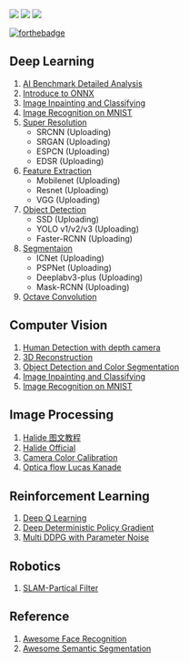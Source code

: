 [![](https://img.shields.io/badge/欢迎-welcome_to_my_github-orange.svg)](www.github.com/l5shi)
[![](https://img.shields.io/badge/常联系-click_for_contact-green.svg)](https://github.com/l5shi/__Overview__/blob/master/thanks/README.md)
[![](https://img.shields.io/badge/Donate-支付宝|微信|Venmo-blue.svg)](https://github.com/l5shi/__Overview__/blob/master/thanks/README.md)

[![forthebadge](https://forthebadge.com/images/badges/Deep-Learning-crayons.svg)]()
## Deep Learning
1. [AI Benchmark Detailed Analysis](https://github.com/l5shi/AI-Benchmark)
2. [Introduce to ONNX](https://github.com/l5shi/ONNX_TUTORIAL)
3. [Image Inpainting and Classifying](https://github.com/l5shi/Image-Inpainting-and-Classification)
4. [Image Recognition on MNIST](https://github.com/l5shi/Image-Recognition-on-MNIST-dataset)
5. [Super Resolution]()
   * SRCNN (Uploading)
   * SRGAN (Uploading)
   * ESPCN (Uploading)
   * EDSR (Uploading)
6. [Feature Extraction]()
   * Mobilenet (Uploading)
   * Resnet (Uploading)
   * VGG (Uploading)
7. [Object Detection]()
   * SSD (Uploading)
   * YOLO v1/v2/v3 (Uploading)
   * Faster-RCNN (Uploading)
8. [Segmentaion]()
   * ICNet (Uploading)
   * PSPNet (Uploading)
   * Deeplabv3-plus (Uploading)
   * Mask-RCNN (Uploading)
9. [Octave Convolution](https://github.com/l5shi/Octave-Conv-Keras)



## Computer Vision
1. [Human Detection with depth camera](https://github.com/l5shi/Human-Detection-In-Depth-Image)
2. [3D Reconstruction](https://github.com/l5shi/3D-reconstruction-and-Rendering)
3. [Object Detection and Color Segmentation](https://github.com/l5shi/Object-Detection-and-Color-Segmentation)
4. [Image Inpainting and Classifying](https://github.com/l5shi/Image-Inpainting-and-Classification)
5. [Image Recognition on MNIST](https://github.com/l5shi/Image-Recognition-on-MNIST-dataset)

## Image Processing

1. [Halide 图文教程](https://github.com/l5shi/Halide_Tutorial)
2. [Halide Official](https://github.com/l5shi/halide)
3. [Camera Color Calibration](https://github.com/l5shi/CONVERT_RAW_TO_sRGB)
4. [Optica flow Lucas Kanade]()

## Reinforcement Learning

1. [Deep Q Learning](https://github.com/l5shi/Reinforcement-Learning-Deep-Q-Learning)
2. [Deep Deterministic Policy Gradient](https://github.com/l5shi/Reinforcement-Learning-DDPG)
3. [Multi DDPG with Parameter Noise](https://github.com/l5shi/Multi-DDPG-with-parameter-noise)

## Robotics
1. [SLAM-Partical Filter](https://github.com/l5shi/Implement-SLAM-with-RGBD-measurements) 

## Reference
1. [Awesome Face Recognition](https://github.com/l5shi/awesome-Face_Recognition)
2. [Awesome Semantic Segmentation](https://github.com/l5shi/awesome-semantic-segmentation)
